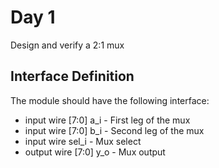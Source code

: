 # Day 1

Design and verify a 2:1 mux

## Interface Definition

The module should have the following interface:

- input   wire [7:0]    a_i   - First leg of the mux
- input   wire [7:0]    b_i   - Second leg of the mux
- input   wire          sel_i - Mux select
- output  wire [7:0]    y_o   - Mux output